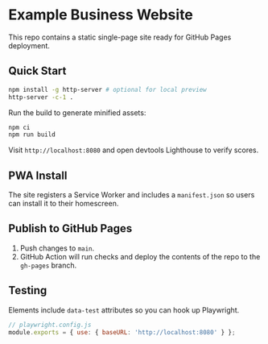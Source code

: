 # Example Business Website

This repo contains a static single-page site ready for GitHub Pages deployment.

## Quick Start

```bash
npm install -g http-server # optional for local preview
http-server -c-1 .
```

Run the build to generate minified assets:

```bash
npm ci
npm run build
```

Visit `http://localhost:8080` and open devtools Lighthouse to verify scores.

## PWA Install

The site registers a Service Worker and includes a `manifest.json` so users can install it to their homescreen.

## Publish to GitHub Pages

1. Push changes to `main`.
2. GitHub Action will run checks and deploy the contents of the repo to the `gh-pages` branch.

## Testing

Elements include `data-test` attributes so you can hook up Playwright.

```js
// playwright.config.js
module.exports = { use: { baseURL: 'http://localhost:8080' } };
```
